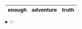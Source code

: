 | enough | adventure | truth |
| :----: | :-------: | :---: |

<details>
  <summary>✨</summary>
  These words are chosen at random each day. New words will appear here tomorrow morning.
</details>